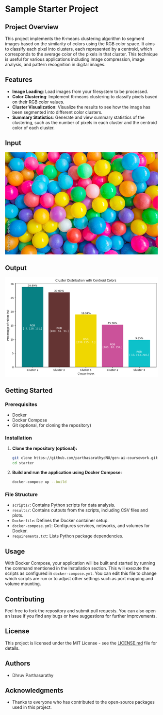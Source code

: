 # Sample Starter Project

## Project Overview

This project implements the K-means clustering algorithm to segment images based on the similarity of colors using the RGB color space. It aims to classify each pixel into clusters, each represented by a centroid, which corresponds to the average color of the pixels in that cluster. This technique is useful for various applications including image compression, image analysis, and pattern recognition in digital images.

## Features

- **Image Loading**: Load images from your filesystem to be processed.
- **Color Clustering**: Implement K-means clustering to classify pixels based on their RGB color values.
- **Cluster Visualization**: Visualize the results to see how the image has been segmented into different color clusters.
- **Summary Statistics**: Generate and view summary statistics of the clustering, such as the number of pixels in each cluster and the centroid color of each cluster.

## Input
![Alt text](../clustering-colors/data/images/1000_F_197136667_bQFpFJSEK8wQWgibV5QOa2X6i8FNZns1.jpg)

## Output
![](../clustering-colors/Output/1000_F_197136667_bQFpFJSEK8wQWgibV5QOa2X6i8FNZns1_output.png)

## Getting Started

### Prerequisites
- Docker
- Docker Compose
- Git (optional, for cloning the repository)

### Installation
1. **Clone the repository (optional):**
   ```bash
   git clone https://github.com/parthasarathydNU/gen-ai-coursework.git
   cd starter
   ```

2. **Build and run the application using Docker Compose:**
   ```bash
   docker-compose up --build
   ```

### File Structure
- `scripts/`: Contains Python scripts for data analysis.
- `results/`: Contains outputs from the scripts, including CSV files and plots.
- `Dockerfile`: Defines the Docker container setup.
- `docker-compose.yml`: Configures services, networks, and volumes for Docker.
- `requirements.txt`: Lists Python package dependencies.

## Usage
With Docker Compose, your application will be built and started by running the command mentioned in the Installation section. This will execute the scripts as configured in `docker-compose.yml`. You can edit this file to change which scripts are run or to adjust other settings such as port mapping and volume mounting.

## Contributing
Feel free to fork the repository and submit pull requests. You can also open an issue if you find any bugs or have suggestions for further improvements.

## License
This project is licensed under the MIT License - see the [LICENSE.md](LICENSE) file for details.

## Authors
- Dhruv Parthasarathy

## Acknowledgments
- Thanks to everyone who has contributed to the open-source packages used in this project.
